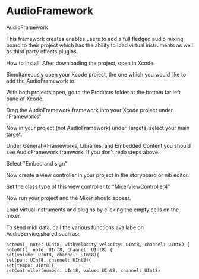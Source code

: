 # AudioFramework
AudioFramework

This framework creates enables users to add a full fledged audio mixing board to their project which has the ability to load virtual instruments as well as third party effects plugins.

How to install:
After downloading the project, open in Xcode.

Simultaneously open your Xcode project, the one which you would like to add the AudioFramework to.

With both projects open, go to the Products folder at the bottom far left pane of Xcode.

Drag the AudioFramework.framework into your Xcode project under "Frameworks"

Now in your project (not AudioFramework) under Targets, select your main target.

Under General->Frameworks, Libraries, and Embedded Content you should see AudioFramework.framwork. If you don't redo steps above.

Select "Embed and sign"

Now create a view controller in your project in the storyboard or nib editor.

Set the class type of this view controller to "MixerViewController4"

Now run your project and the Mixer should appear.

Load virtual instruments and plugins by clicking the empty cells on the mixer.

To send midi data, call the various functions availabe on AudioService.shared such as:

    noteOn(_ note: UInt8, withVelocity velocity: UInt8, channel: UInt8) {
    noteOff(_ note: UInt8, channel: UInt8) {
    set(volume: UInt8, channel: UInt8){
    set(pan: UInt8, channel: UInt8){
    set(tempo: UInt8){
    setController(number: UInt8, value: UInt8, channel: UInt8)
